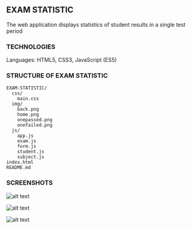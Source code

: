 ## **EXAM STATISTIC**

The web application displays statistics of student results in a single test period


### **TECHNOLOGIES**

Languages: HTML5, CSS3, JavaScript (ES5)


### **STRUCTURE OF EXAM STATISTIC**

```
EXAM-STATISTIC/
  css/
    main.css
  img/
    back.png
    home.png
    onepassed.png
    onefailed.png
  js/
    app.js
    exam.js
    form.js
    student.js
    subject.js
index.html
README.md
```
### **SCREENSHOTS**

![alt text](https://raw.githubusercontent.com/mariaradovanovic/exam-statistic/master/img/home.png)


![alt text](https://raw.githubusercontent.com/mariaradovanovic/exam-statistic/master/img/onepassed.png)


![alt text](https://raw.githubusercontent.com/mariaradovanovic/exam-statistic/master/img/onefailed.png)